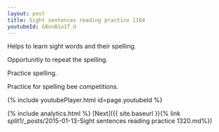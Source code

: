 ```yaml
---
layout: post
title: Sight sentences reading practice 1164
youtubeId: G8nnB1u1T_U
---
```

 
 
Helps to learn sight words and their spelling.

Opportunitiy to repeat the spelling. 

Practice spelling. 
 
Practice for spelling bee competitions. 
 
{% include youtubePlayer.html id=page.youtubeId %}
 
 
{% include analytics.html %} 
[Next]({{ site.baseurl }}{% link  split1/_posts/2015-01-13-Sight sentences reading practice 1320.md%})
 
